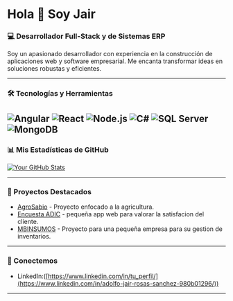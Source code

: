 # Hola 👋 Soy Jair

### 💻 Desarrollador Full-Stack y de Sistemas ERP

Soy un apasionado desarrollador con experiencia en la construcción de aplicaciones web y software empresarial. Me encanta transformar ideas en soluciones robustas y eficientes.

---

### 🛠️ Tecnologías y Herramientas

![Angular](https://img.shields.io/badge/Angular-DD0031?style=for-the-badge&logo=angular&logoColor=white)
![React](https://img.shields.io/badge/React-61DAFB?style=for-the-badge&logo=react&logoColor=white)
![Node.js](https://img.shields.io/badge/Node.js-339933?style=for-the-badge&logo=node.js&logoColor=white)
![C#](https://img.shields.io/badge/C%23-239120?style=for-the-badge&logo=c-sharp&logoColor=white)
![SQL Server](https://img.shields.io/badge/SQL_Server-CC2927?style=for-the-badge&logo=microsoft-sql-server&logoColor=white)
![MongoDB](https://img.shields.io/badge/MongoDB-47A248?style=for-the-badge&logo=mongodb&logoColor=white)
---

### 📊 Mis Estadísticas de GitHub

[![Your GitHub Stats](https://github-readme-stats.vercel.app/api?username=JairRS2&show_icons=true&theme=radical)](https://github.com/anuraghazra/github-readme-stats)

---

### 🚀 Proyectos Destacados

* [AgroSabio](https://agrosabio.netlify.app) - Proyecto enfocado a la agricultura.
* [Encuesta ADIC](https://encuesta-adic.netlify.app) - pequeña app web para valorar la satisfacion del cliente.
* [MBINSUMOS](https://mbinsumos.netlify.app) - Proyecto para una pequeña empresa para su gestion de inventarios.

---

### 💬 Conectemos

* LinkedIn:([https://www.linkedin.com/in/tu_perfil/](https://www.linkedin.com/in/adolfo-jair-rosas-sanchez-980b01296/))
---
